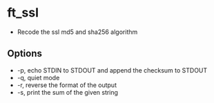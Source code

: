 # ft_ssl

* Recode the ssl md5 and sha256 algorithm

## Options

* -p, echo STDIN to STDOUT and append the checksum to STDOUT
* -q, quiet mode
* -r, reverse the format of the output
* -s, print the sum of the given string
